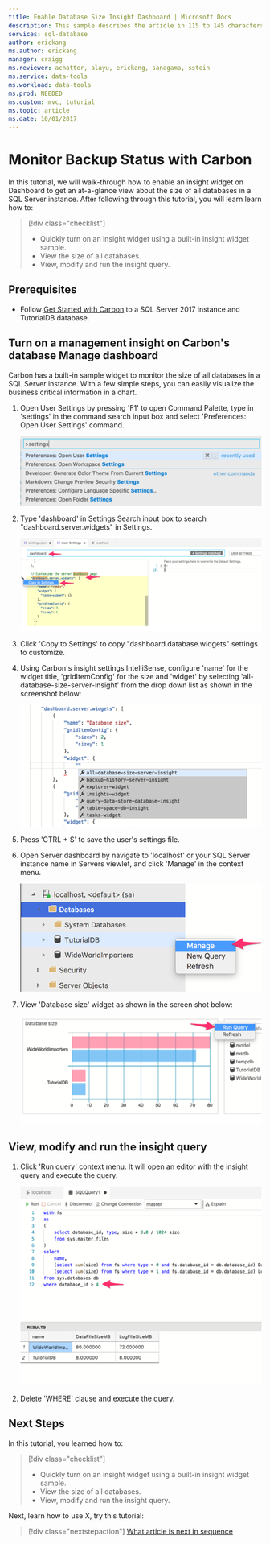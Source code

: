 ```yaml
---
title: Enable Database Size Insight Dashboard | Microsoft Docs
description: This sample describes the article in 115 to 145 characters. Validate using Gauntlet toolbar check icon. Use SEO kind of action verbs here.
services: sql-database
author: erickang
ms.author: erickang
manager: craigg
ms.reviewer: achatter, alayu, erickang, sanagama, sstein
ms.service: data-tools
ms.workload: data-tools
ms.prod: NEEDED
ms.custom: mvc, tutorial
ms.topic: article
ms.date: 10/01/2017
---
```


# Monitor Backup Status with Carbon
In this tutorial, we will walk-through how to enable an insight widget on Dashboard to get an at-a-glance view about the size of all databases in a SQL Server instance. After following through this tutorial, you will learn learn how to:

> [!div class="checklist"]
> * Quickly turn on an insight widget using a built-in insight widget sample.
> * View the size of all databases.
> * View, modify and run the insight query.

## Prerequisites
* Follow [Get Started with Carbon](./get-started-sql-server.md) to a SQL Server 2017 instance and TutorialDB database.

## Turn on a management insight on Carbon's database Manage dashboard
Carbon has a built-in sample widget to monitor the size of all databases in a SQL Server instance. With a few simple steps, you can easily visualize the business critical information in a chart.

1. Open User Settings by pressing 'F1' to open Command Palette, type in 'settings' in the command search input box and select 'Preferences: Open User Settings' command.

   ![Open user settings command](./media/tutorial-sql-server/open-user-settings.png)

2. Type 'dashboard' in Settings Search input box to search "dashboard.server.widgets" in Settings.

   ![Search settings](./media/tutorial-sql-server/insight-server-settings.png)

3. Click 'Copy to Settings' to copy "dashboard.database.widgets" settings to customize.

4. Using Carbon's insight settings IntelliSense, configure 'name' for the widget title, 'gridItemConfig' for the size and 'widget' by selecting 'all-database-size-server-insight' from the drop down list as shown in the screenshot below:

   ![Insight settings](./media/tutorial-sql-server/insight-dbsize-settings.png)

5. Press 'CTRL + S' to save the user's settings file.

6. Open Server dashboard by navigate to 'localhost' or your SQL Server instance name in Servers viewlet, and click 'Manage' in the context menu. 

   ![Open dashboard](./media/tutorial-sql-server/insight-open-dashboard.png)


7. View 'Database size' widget as shown in the screen shot below: 

   ![QDS widget](./media/tutorial-sql-server/insight-dbsize-result.png)


## View, modify and run the insight query

1. Click 'Run query' context menu. It will open an editor with the insight query and execute the query.

   ![Insight detail dialog](./media/tutorial-sql-server/insight-run-query.png)

2. Delete 'WHERE' clause and execute the query.

## Next Steps
In this tutorial, you learned how to:
> [!div class="checklist"]
> * Quickly turn on an insight widget using a built-in insight widget sample.
> * View the size of all databases.
> * View, modify and run the insight query.

Next, learn how to use X, try this tutorial: 
> [!div class="nextstepaction"]
> [What article is next in sequence](tutorial-monitoring-sql-server.md)